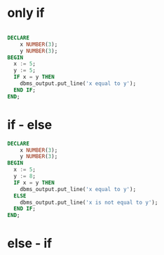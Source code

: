 # only if
```sql

DECLARE
	x NUMBER(3);
	y NUMBER(3);
BEGIN
  x := 5;
  y := 5;
  IF x = y THEN
    dbms_output.put_line('x equal to y');
  END IF;
END;
```

# if - else
```sql
DECLARE
	x NUMBER(3);
	y NUMBER(3);
BEGIN
  x := 5;
  y := 8;
  IF x = y THEN
    dbms_output.put_line('x equal to y');
  ELSE
    dbms_output.put_line('x is not equal to y');
  END IF;
END;
```
# else - if
```sql

```
